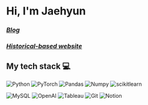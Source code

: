 <h1> Hi, I'm Jaehyun </h1>

<p>
  <em>
    <h3> 
      <a href="https://highllight.tistory.com">
        Blog
      </a>
    </h3>
  </em>
  <em>
  <h3>
    <a href="https://www.momentoushistory.com">
      Historical-based website
    </a>
  </h3>
    </em>
  </em>
</p>

<h2> My tech stack 💻 </h2>

![Python](https://img.shields.io/badge/-Python-3776AB?style=for-the-badge&logo=Python&logoColor=ffffff)
![PyTorch](https://img.shields.io/badge/-PyTorch-EE4C2C?style=for-the-badge&logo=PyTorch&logoColor=ffffff)
![Pandas](https://img.shields.io/badge/-Pandas-150458?style=for-the-badge&logo=Pandas&logoColor=ffffff)
![Numpy](https://img.shields.io/badge/-Numpy-013243?style=for-the-badge&logo=Numpy&logoColor=ffffff)
![scikitlearn](https://img.shields.io/badge/-scikitlearn-F7931E?style=for-the-badge&logo=scikitlearn&logoColor=ffffff)


![MySQL](https://img.shields.io/badge/-MySQL-4479A1?style=for-the-badge&logo=MySQL&logoColor=ffffff)
![OpenAI](https://img.shields.io/badge/-OpenAI-412991?style=for-the-badge&logo=OpenAI&logoColor=ffffff)
![Tableau](https://img.shields.io/badge/-Tableau-E97627?style=for-the-badge&logo=Tableau&logoColor=ffffff)
![Git](https://img.shields.io/badge/-Git-F05032?style=for-the-badge&logo=Git&logoColor=ffffff)
![Notion](https://img.shields.io/badge/-Notion-000000?style=for-the-badge&logo=Notion&logoColor=ffffff)
